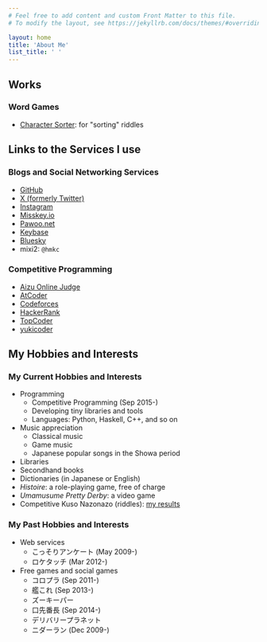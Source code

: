 ```yaml
---
# Feel free to add content and custom Front Matter to this file.
# To modify the layout, see https://jekyllrb.com/docs/themes/#overriding-theme-defaults

layout: home
title: 'About Me'
list_title: ' '
---
```


## Works

### Word Games

- [Character Sorter](./character-sorter/): for "sorting" riddles

## Links to the Services I use

### Blogs and Social Networking Services 

- [GitHub](https://github.com/hamukichi)
- [X (formerly Twitter)](https://twitter.com/hamukichi_nbr)
- [Instagram](https://www.instagram.com/hamukichi_nbr/)
- [Misskey.io](https://misskey.io/@hamukichi)
- [Pawoo.net](https://pawoo.net/@hamukichi_nbr)
- [Keybase](https://keybase.io/hamukichi)
- [Bluesky](https://bsky.app/profile/hamukichi.bsky.social)
- mixi2: `@hmkc`

### Competitive Programming

- [Aizu Online Judge](http://judge.u-aizu.ac.jp/onlinejudge/user.jsp?id=hamukichi)
- [AtCoder](https://atcoder.jp/users/hamukichi)
- [Codeforces](http://codeforces.com/profile/Hamukichi)
- [HackerRank](https://www.hackerrank.com/hamukichi_nbr)
- [TopCoder](https://www.topcoder.com/members/hamukichi_nbr/)
- [yukicoder](http://yukicoder.me/users/1143)

## My Hobbies and Interests

### My Current Hobbies and Interests

- Programming
    - Competitive Programming (Sep 2015-)
    - Developing tiny libraries and tools
    - Languages: Python, Haskell, C++, and so on
- Music appreciation
    - Classical music
    - Game music
    - Japanese popular songs in the Showa period
- Libraries
- Secondhand books
- Dictionaries (in Japanese or English)
- <i>Histoire</i>: a role-playing game, free of charge
- <i>Umamusume Pretty Derby</i>: a video game
- Competitive Kuso Nazonazo (riddles): [my results](./kusonazonazo-rating)

### My Past Hobbies and Interests

- Web services
    - こっそりアンケート (May 2009-)
    - ロケタッチ (Mar 2012-)
- Free games and social games
    - コロプラ (Sep 2011-)
    - 艦これ (Sep 2013-)
    - ズーキーパー
    - 口先番長 (Sep 2014-)
    - デリバリープラネット
    - ニダーラン (Dec 2009-)
